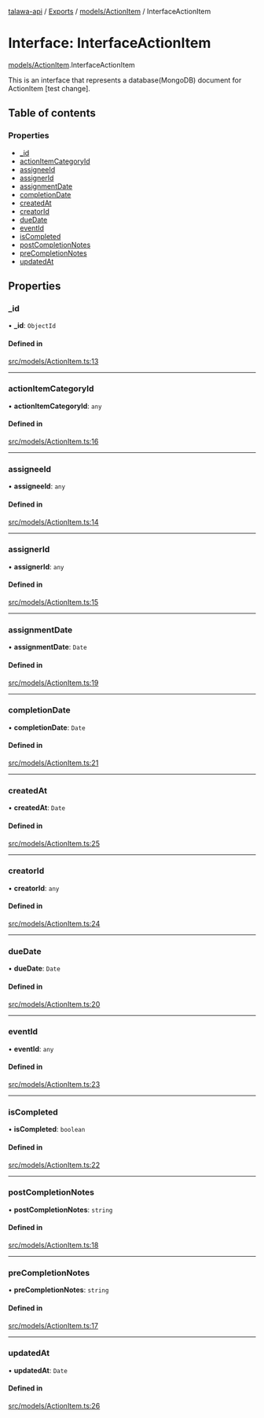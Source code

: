 [talawa-api](../README.md) / [Exports](../modules.md) / [models/ActionItem](../modules/models_ActionItem.md) / InterfaceActionItem

# Interface: InterfaceActionItem

[models/ActionItem](../modules/models_ActionItem.md).InterfaceActionItem

This is an interface that represents a database(MongoDB) document for ActionItem [test change].

## Table of contents

### Properties

- [\_id](models_ActionItem.InterfaceActionItem.md#_id)
- [actionItemCategoryId](models_ActionItem.InterfaceActionItem.md#actionitemcategoryid)
- [assigneeId](models_ActionItem.InterfaceActionItem.md#assigneeid)
- [assignerId](models_ActionItem.InterfaceActionItem.md#assignerid)
- [assignmentDate](models_ActionItem.InterfaceActionItem.md#assignmentdate)
- [completionDate](models_ActionItem.InterfaceActionItem.md#completiondate)
- [createdAt](models_ActionItem.InterfaceActionItem.md#createdat)
- [creatorId](models_ActionItem.InterfaceActionItem.md#creatorid)
- [dueDate](models_ActionItem.InterfaceActionItem.md#duedate)
- [eventId](models_ActionItem.InterfaceActionItem.md#eventid)
- [isCompleted](models_ActionItem.InterfaceActionItem.md#iscompleted)
- [postCompletionNotes](models_ActionItem.InterfaceActionItem.md#postcompletionnotes)
- [preCompletionNotes](models_ActionItem.InterfaceActionItem.md#precompletionnotes)
- [updatedAt](models_ActionItem.InterfaceActionItem.md#updatedat)

## Properties

### \_id

• **\_id**: `ObjectId`

#### Defined in

[src/models/ActionItem.ts:13](https://github.com/PalisadoesFoundation/talawa-api/blob/53234da/src/models/ActionItem.ts#L13)

___

### actionItemCategoryId

• **actionItemCategoryId**: `any`

#### Defined in

[src/models/ActionItem.ts:16](https://github.com/PalisadoesFoundation/talawa-api/blob/53234da/src/models/ActionItem.ts#L16)

___

### assigneeId

• **assigneeId**: `any`

#### Defined in

[src/models/ActionItem.ts:14](https://github.com/PalisadoesFoundation/talawa-api/blob/53234da/src/models/ActionItem.ts#L14)

___

### assignerId

• **assignerId**: `any`

#### Defined in

[src/models/ActionItem.ts:15](https://github.com/PalisadoesFoundation/talawa-api/blob/53234da/src/models/ActionItem.ts#L15)

___

### assignmentDate

• **assignmentDate**: `Date`

#### Defined in

[src/models/ActionItem.ts:19](https://github.com/PalisadoesFoundation/talawa-api/blob/53234da/src/models/ActionItem.ts#L19)

___

### completionDate

• **completionDate**: `Date`

#### Defined in

[src/models/ActionItem.ts:21](https://github.com/PalisadoesFoundation/talawa-api/blob/53234da/src/models/ActionItem.ts#L21)

___

### createdAt

• **createdAt**: `Date`

#### Defined in

[src/models/ActionItem.ts:25](https://github.com/PalisadoesFoundation/talawa-api/blob/53234da/src/models/ActionItem.ts#L25)

___

### creatorId

• **creatorId**: `any`

#### Defined in

[src/models/ActionItem.ts:24](https://github.com/PalisadoesFoundation/talawa-api/blob/53234da/src/models/ActionItem.ts#L24)

___

### dueDate

• **dueDate**: `Date`

#### Defined in

[src/models/ActionItem.ts:20](https://github.com/PalisadoesFoundation/talawa-api/blob/53234da/src/models/ActionItem.ts#L20)

___

### eventId

• **eventId**: `any`

#### Defined in

[src/models/ActionItem.ts:23](https://github.com/PalisadoesFoundation/talawa-api/blob/53234da/src/models/ActionItem.ts#L23)

___

### isCompleted

• **isCompleted**: `boolean`

#### Defined in

[src/models/ActionItem.ts:22](https://github.com/PalisadoesFoundation/talawa-api/blob/53234da/src/models/ActionItem.ts#L22)

___

### postCompletionNotes

• **postCompletionNotes**: `string`

#### Defined in

[src/models/ActionItem.ts:18](https://github.com/PalisadoesFoundation/talawa-api/blob/53234da/src/models/ActionItem.ts#L18)

___

### preCompletionNotes

• **preCompletionNotes**: `string`

#### Defined in

[src/models/ActionItem.ts:17](https://github.com/PalisadoesFoundation/talawa-api/blob/53234da/src/models/ActionItem.ts#L17)

___

### updatedAt

• **updatedAt**: `Date`

#### Defined in

[src/models/ActionItem.ts:26](https://github.com/PalisadoesFoundation/talawa-api/blob/53234da/src/models/ActionItem.ts#L26)
